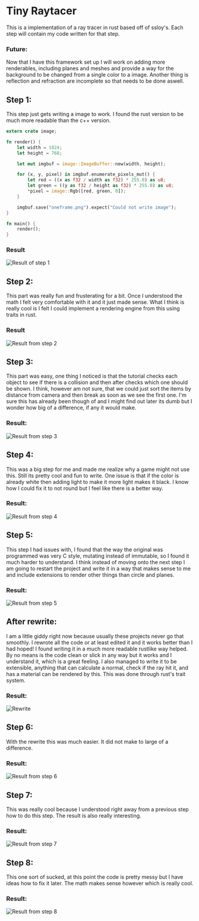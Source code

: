 # Tiny Raytacer
This is a implementation of a ray tracer in rust based off of ssloy's.
Each step will contain my code written for that step.

### Future:

Now that I have this framework set up I will work on adding more renderables,
including planes and meshes and provide a way for the background to be changed
from a single color to a image. Another thing is reflection and refraction are 
incomplete so that needs to be done aswell.

## Step 1:

This step just gets writing a image to work. I found the rust version to be much
more readable than the c++ version.

```rust
extern crate image;

fn render() {
    let width = 1024;
    let height = 768;

    let mut imgbuf = image::ImageBuffer::new(width, height);

    for (x, y, pixel) in imgbuf.enumerate_pixels_mut() {
        let red = ((x as f32 / width as f32) * 255.0) as u8;
        let green = ((y as f32 / height as f32) * 255.0) as u8;
        *pixel = image::Rgb([red, green, 0]);
    }

    imgbuf.save("oneframe.png").expect("Could not write image");
}

fn main() {
    render();
}
```

### Result
![Result of step 1](step1.png)

## Step 2:

This part was really fun and frusterating for a bit. Once I understood the math
I felt very comfortable with it and it just made sense. What I think is really 
cool is I felt I could implement a rendering engine from this using traits in 
rust.

### Result
![Result from step 2](step2.png)

## Step 3:

This part was easy, one thing I noticed is that the tutorial checks each object 
to see if there is a collision and then after checks which one should be shown.
I think, however am not sure, that we could just sort the items by distance from
camera and then break as soon as we see the first one. I'm sure this has already
been though of and I might find out later its dumb but I wonder how big of a 
difference, if any it would make.

### Result:
![Result from step 3](step3.png)

## Step 4:

This was a big step for me and made me realize why a game might not use this.
Still its pretty cool and fun to write. One issue is that if the color is 
already white then adding light to make it more light makes it black. I know 
how I could fix it to not round but I feel like there is a better way.

### Result:
![Result from step 4](step4.png)

## Step 5:

This step I had issues with, I found that the way the original was programmed 
was very C style, mutating instead of immutable, so I found it much harder to 
understand. I think instead of moving onto the next step I am going to restart
the project and write it in a way that makes sense to me and include 
extensions to render other things than circle and planes.

### Result:
![Result from step 5](step5.png)

## After rewrite:

I am a little giddy right now because usually these projects never go that 
smoothly. I rewrote all the code or at least edited it and it works better than
I had hoped! I found writing it in a much more readable rustlike way helped. By 
no means is the code clean or slick in any way but it works and I understand it, 
which is a great feeling. I also managed to write it to be extensible, anything
that can calculate a normal, check if the ray hit it, and has a material can be 
rendered by this. This was done through rust's trait system.

### Result:
![Rewrite](rewrite.png)

## Step 6:

With the rewrite this was much easier. It did not make to large of a difference.

### Result:
![Result from step 6](step6.png)

## Step 7:

This was really cool because I understood right away from a previous step how to
do this step. The result is also really interesting.

### Result:
![Result from step 7](step7.png)

## Step 8:

This one sort of sucked, at this point the code is pretty messy but I have ideas
how to fix it later. The math makes sense however which is really cool.

### Result:
![Result from step 8](step8.png)